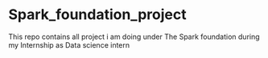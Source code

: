 # Spark_foundation_project
This repo contains all project i am doing under The Spark foundation during my Internship as Data science intern
